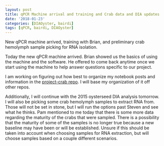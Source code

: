 ```yaml
---
layout: post
title: qPCR Machine arrival and training and Crab data and DIA updates
date: '2018-01-23'
categories: [DIAOyster, bairdi]
tags: [qPCR, bairdi, DIAOyster]
---
```


New qPCR machine arrived, training with Brian, and preliminary crab hemolymph sample picking for RNA isolation.

Today the new qPCR machine arrived. Brian showed us the basics of using the machine and the software. He offered to come back anytime once we start using the machine to help answer questions specific to our project.

I am working on figuring out how best to organize my notebook posts and information in the [project-crab repo](https://github.com/grace-ac/project-crab). I will base my organization of it off other repos.

Additionally, I will continue with the 2015 oysterseed DIA analysis tomorrow. I will also be picking some crab hemolymph samples to extract RNA from. Those will not be set in stone, but I will run the options past Steven and see what he thinks. Pam mentioned to me today that there is some more data regarding the maturity of the crabs that were sampled. There is a possibility that the maturity of some of the samples is no longer true because a new baseline may have been or will be established. Unsure if this should be taken into account when choosing samples for RNA extraction, but will choose samples based on a couple different scenarios. 
